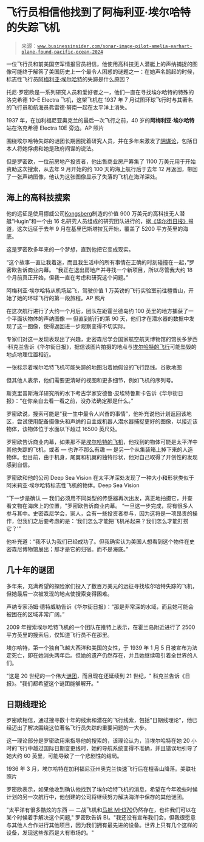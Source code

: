 <!--yml

category: 未分类

date: 2024-05-27 15:18:33

-->

# 飞行员相信他找到了阿梅利亚·埃尔哈特的失踪飞机

> 来源：[`www.businessinsider.com/sonar-image-pilot-amelia-earhart-plane-found-pacific-ocean-2024`](https://www.businessinsider.com/sonar-image-pilot-amelia-earhart-plane-found-pacific-ocean-2024)

一位飞行员和前美国空军情报官员相信，他使用高科技无人潜艇上的声纳捕捉的图像可能终于解答了美国历史上一个最令人困惑的谜题之一：在她声名鹊起的时候，标志性飞行员[阿梅利亚·埃尔哈特](https://www.businessinsider.com/how-did-amelia-earhart-die-2017-7)的失踪是什么原因？

托尼·罗密欧是一系列研究人员和爱好者之一，他们一直在寻找埃尔哈特的特殊的洛克希德 10-E Electra 飞机，这架飞机在 1937 年 7 月试图环球飞行时与其著名的飞行员和航海员弗雷德·努南一起在太平洋上消失。

1937 年，在加利福尼亚奥克兰的最后一次飞行之前，40 岁的**阿梅利亚·埃尔哈特**站在洛克希德 Electra 10E 旁边。AP 照片

围绕埃尔哈特失踪的谜团长期困扰着研究人员，并在多年来激发了[阴谋论](https://www.businessinsider.com/amelia-earhart-conspiracy-theories-2018-5)，包括日本人将她俘虏和她是政府间谍的说法。

但是罗密欧，一位前房地产投资者，他出售商业房产筹集了 1100 万美元用于开始资助这次搜索，从去年 9 月开始的约 100 天的海上航行后于去年 12 月返回，带回了一张声纳图像，他认为这张图像显示了失落的飞机在海洋深处。

## 海上的高科技搜索

他的远征是使用挪威公司[Kongsberg](https://markets.businessinsider.com/news/stocks/kongsberg-gets-nok-1-2-bln-order-from-lockheed-martin-1032649045)制造的价值 900 万美元的高科技无人潜艇“Hugin”和一个由 16 名研究人员组成的研究团队进行的，据[《华尔街日报》](https://www.wsj.com/science/amelia-earhart-lost-plane-found-843e9e9c)报道，这次远征于去年 9 月在基里巴斯塔拉瓦开始，覆盖了 5200 平方英里的海底。

这是罗密欧多年来的一个梦想，直到他把它变成现实。

“这个故事一直让我着迷，而且我生活中的所有事情在正确的时刻碰撞在一起，”罗密欧告诉商业内幕。 “我正在退出房地产并寻找一个新项目，所以尽管我大约 18 个月前真正开始，但我一直在考虑和研究这个问题。”

阿梅利亚·埃尔哈特从机场起飞，驾驶价值 1 万英镑的飞行实验室前往檀香山，开始了她的环球飞行的第一段旅程。AP 照片

在这次航行进行了大约一个月后，团队在距霍兰德岛约 100 英里的地方捕获了一个平面状物体的声纳图像 — 但直到航行的第 90 天，他们才在潜水器的数据中发现了这一图像，使得返回进一步观察变得不切实际。

专家们对这一发现表现出了兴趣，史密森尼学会国家航空航天博物馆的馆长多萝西·科克兰告诉《华尔街日报》，据信该图片拍摄的地点与[埃尔哈特的飞行](https://www.businessinsider.com/amelia-earhart-disappearance-explained-photo-national-archives-history-2017-7)可能坠毁的地点地理位置相近。

一张标示着埃尔哈特飞机可能失踪的地图沿着她假设的飞行路线。谷歌地图

但其他人表示，他们需要更清晰的视图和更多细节，例如飞机的序列号。

斯克里普斯海洋研究所的水下考古学家安德鲁·皮埃特鲁斯卡告诉《华尔街日报》：“在你亲自去看一看之前，没办法确定那是什么。”

罗密欧说，搜索可能是“我一生中最令人兴奋的事情”，他补充说他计划返回该地区，尝试使用配备摄像头和声纳的自主或机器人潜水器捕捉更好的图像，以接近该物体，该物体位于水面以下超过 16500 英尺处。

罗密欧告诉商业内幕，如果那不是[埃尔哈特的飞机](https://www.businessinsider.com/how-investigators-use-new-techniques-to-solve-amelia-earhart-mystery-2019-7)，他找到的物体可能是太平洋中其他失踪的飞机，或者 — 也许不那么有趣 — 是另一个从集装箱上掉下来的人造物体。但目前，由于机身，尾翼和机翼的独特形状，他对自己取得了开创性的发现感到自信。

罗密欧和他的公司 Deep Sea Vision 在太平洋深处发现了一种大小和形状类似于阿米莉亚·埃尔哈特标志性飞机的物体。Deep Sea Vision

"下一步是确认 — 我们必须用不同类型的传感器再次出发，真正地拍摄它，并查看文物在海床上的位置，"罗密欧告诉商业内幕。 “一旦这一步完成，将有很多人参与其中。史密森尼学会，家人，会有一些投资者参与，因为这将是一项昂贵的操作，但我们之后要考虑的是：‘我们怎么才能把飞机吊起来？我们怎么才能打捞它？’”

他补充道：“我不认为我们已经成功了。但我确实认为美国人想看到这个物件在史密森尼博物馆展出；那才是它的归宿。而不是海底。”

## 几十年的谜团

多年来，充满希望的探险家们投入了数百万美元的远征寻找埃尔哈特失踪的飞机，但她最后一次被发现的地点使搜索变得困难。

声纳专家汤姆·德特威勒告诉《华尔街日报》：“那是非常深的水域，而且她可能会被困在的区域非常广阔。”

2009 年搜索埃尔哈特飞机的一个团队在推特上表示，在霍兰岛附近进行了 2500 平方英里的搜索后，仅知道飞行员不在那里。

埃尔哈特，第一个独自飞越大西洋和美国的女性，于 1939 年 1 月 5 日被宣布为法定死亡，即在她消失两年后。但她的遗产仍然存在，并且她继续吸引着全世界的人们。

"这是 20 世纪的一个伟大[谜团](https://www.businessinsider.com/phenomena-science-cant-explain-2019-1)，而且现在还延续到 21 世纪，" 科克兰告诉《日报》。"我们都希望这个谜团能够解开。"

## 日期线理论

罗密欧相信，通过搜寻数十年的线索和潜在的飞行线索，包括"日期线理论"，他已经迈出了解决围绕这位著名飞行员失踪的重要问题的一大步。

这一理论部分是罗密欧用来指导他的搜索的，该理论认为，当埃尔哈特在她 20 小时的飞行中越过国际日期变更线时，她的导航系统变得不准确，并且错误地引导了她大约 60 英里，可能导致了一个悲剧性的结局。

1936 年 3 月，埃尔哈特在加利福尼亚州奥克兰快速飞行后在檀香山降落。美联社照片

罗密欧表示，如果他收到确认他找到了埃尔哈特飞机的消息，希望在今年晚些时候计划的另一次航行中，他创建的公司将继续努力解决海洋中保存的其他谜团。

"太平洋有很多酷炫的东西 — 二战飞机和[马航 MH370](https://www.businessinsider.com/mh370-theories-dead-ends-unanswered-questions-ahead-of-major-new-report-2018-7)仍然存在，也许我们可以在某个时候着手解决这个问题," 罗密欧告诉 BI。"我还没有宣布我们会，但我很愿意与其他人合作进行其他项目，因为我们拥有最先进的设备。世界上只有几个这样的设备，发现这些东西是大有市场的。"
